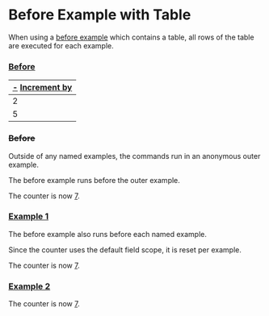 # Before Example with Table

When using a [before example](Example.html#before) which contains a table, all rows of the table are executed for each example.

### [Before](- "before")

| [-](- "incrementCounterBy(#num)") [Increment by](- "#num") |
|----|
| 2 |
| 5 |

### ~~Before~~

Outside of any named examples, the commands run in an anonymous outer example.

The before example runs before the outer example.

The counter is now [7](- "?=getCounter()").

### [Example 1](-)
The before example also runs before each named example.

Since the counter uses the default field scope, it is reset per example.

The counter is now [7](- "?=getCounter()").

### [Example 2](-)
The counter is now [7](- "?=getCounter()").